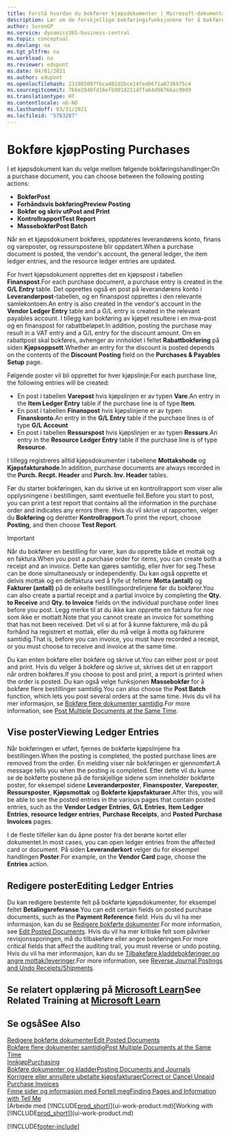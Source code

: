 ```yaml
---
title: Forstå hvordan du bokfører kjøpsdokumenter | Microsoft-dokumentasjon
description: Lær om de forskjellige bokføringsfunksjonene for å bokføre kjøpsdokumenter og hvordan du kan oppdatere bokførte dokumenter.
author: SorenGP
ms.service: dynamics365-business-central
ms.topic: conceptual
ms.devlang: na
ms.tgt_pltfrm: na
ms.workload: na
ms.reviewer: edupont
ms.date: 04/01/2021
ms.author: edupont
ms.openlocfilehash: 231985097fbca402d2bce14fed66f1a8736975c4
ms.sourcegitcommit: 766e2840fd16efb901d211d7fa64d96766ac99d9
ms.translationtype: HT
ms.contentlocale: nb-NO
ms.lasthandoff: 03/31/2021
ms.locfileid: "5783287"
---
```

# <a name="posting-purchases"></a><span data-ttu-id="56de4-103">Bokføre kjøp</span><span class="sxs-lookup"><span data-stu-id="56de4-103">Posting Purchases</span></span>
<span data-ttu-id="56de4-104">I et kjøpsdokument kan du velge mellom følgende bokføringshandlinger:</span><span class="sxs-lookup"><span data-stu-id="56de4-104">On a purchase document, you can choose between the following posting actions:</span></span>

* <span data-ttu-id="56de4-105">**Bokfør**</span><span class="sxs-lookup"><span data-stu-id="56de4-105">**Post**</span></span>
* <span data-ttu-id="56de4-106">**Forhåndsvis bokføring**</span><span class="sxs-lookup"><span data-stu-id="56de4-106">**Preview Posting**</span></span>
* <span data-ttu-id="56de4-107">**Bokfør og skriv ut**</span><span class="sxs-lookup"><span data-stu-id="56de4-107">**Post and Print**</span></span>
* <span data-ttu-id="56de4-108">**Kontrollrapport**</span><span class="sxs-lookup"><span data-stu-id="56de4-108">**Test Report**</span></span>
* <span data-ttu-id="56de4-109">**Massebokfør**</span><span class="sxs-lookup"><span data-stu-id="56de4-109">**Post Batch**</span></span>

<span data-ttu-id="56de4-110">Når en et kjøpsdokument bokføres, oppdateres leverandørens konto, finans og vareposter, og ressurspostene blir oppdatert.</span><span class="sxs-lookup"><span data-stu-id="56de4-110">When a purchase document is posted, the vendor's account, the general ledger, the item ledger entries, and the resource ledger entries  are updated.</span></span>

<span data-ttu-id="56de4-111">For hvert kjøpsdokument opprettes det en kjøpspost i tabellen **Finanspost**.</span><span class="sxs-lookup"><span data-stu-id="56de4-111">For each purchase document, a purchase entry is created in the **G/L Entry** table.</span></span> <span data-ttu-id="56de4-112">Det opprettes også en post på leverandørens konto i **Leverandørpost**-tabellen, og en finanspost opprettes i den relevante samlekontoen.</span><span class="sxs-lookup"><span data-stu-id="56de4-112">An entry is also created in the vendor's account in the **Vendor Ledger Entry** table and a G/L entry is created in the relevant payables account.</span></span> <span data-ttu-id="56de4-113">I tillegg kan bokføring av kjøpet resultere i en mva-post og en finanspost for rabattbeløpet.</span><span class="sxs-lookup"><span data-stu-id="56de4-113">In addition, posting the purchase may result in a VAT entry and a G/L entry for the discount amount.</span></span> <span data-ttu-id="56de4-114">Om en rabattpost skal bokføres, avhenger av innholdet i feltet  **Rabattbokføring** på siden **Kjøpsoppsett**.</span><span class="sxs-lookup"><span data-stu-id="56de4-114">Whether an entry for the discount is posted depends on the contents of the **Discount Posting** field on the **Purchases & Payables Setup** page.</span></span>

<span data-ttu-id="56de4-115">Følgende poster vil bli opprettet for hver kjøpslinje:</span><span class="sxs-lookup"><span data-stu-id="56de4-115">For each purchase line, the following entries will be created:</span></span>
- <span data-ttu-id="56de4-116">En post i tabellen **Varepost** hvis kjøpslinjen er av typen **Vare**.</span><span class="sxs-lookup"><span data-stu-id="56de4-116">An entry in the **Item Ledger Entry** table if the purchase line is of type **Item**.</span></span>
- <span data-ttu-id="56de4-117">En post i tabellen **Finanspost** hvis kjøpslinjene er av typen **Finanskonto**.</span><span class="sxs-lookup"><span data-stu-id="56de4-117">An entry in the **G/L Entry** table if the purchase lines is of type **G/L Account**</span></span>
- <span data-ttu-id="56de4-118">En post i tabellen **Ressurspost** hvis kjøpslinjen er av typen **Ressurs**.</span><span class="sxs-lookup"><span data-stu-id="56de4-118">An entry in the **Resource Ledger Entry** table if the purchase line is of type **Resource**.</span></span>

<span data-ttu-id="56de4-119">I tillegg registreres alltid kjøpsdokumenter i tabellene **Mottakshode** og **Kjøpsfakturahode**.</span><span class="sxs-lookup"><span data-stu-id="56de4-119">In addition, purchase documents are always recorded in the **Purch. Recpt. Header** and **Purch. Inv. Header** tables.</span></span>

<span data-ttu-id="56de4-120">Før du starter bokføringen, kan du skrive ut en kontrollrapport som viser alle opplysningene i bestillingen, samt eventuelle feil.</span><span class="sxs-lookup"><span data-stu-id="56de4-120">Before you start to post, you can print a test report that contains all the information in the purchase order and indicates any errors there.</span></span> <span data-ttu-id="56de4-121">Hvis du vil skrive ut rapporten, velger du **Bokføring** og deretter **Kontrollrapport**.</span><span class="sxs-lookup"><span data-stu-id="56de4-121">To print the report, choose **Posting**, and then choose **Test Report**.</span></span>

> [!IMPORTANT]  
>   <span data-ttu-id="56de4-122">Når du bokfører en bestilling for varer, kan du opprette både et mottak og en faktura.</span><span class="sxs-lookup"><span data-stu-id="56de4-122">When you post a purchase order for items, you can create both a receipt and an invoice.</span></span> <span data-ttu-id="56de4-123">Dette kan gjøres samtidig, eller hver for seg.</span><span class="sxs-lookup"><span data-stu-id="56de4-123">These can be done simultaneously or independently.</span></span> <span data-ttu-id="56de4-124">Du kan også opprette et delvis mottak og en delfaktura ved å fylle ut feltene **Motta (antall)** og **Fakturer (antall)** på de enkelte bestillingsordrelinjene før du bokfører.</span><span class="sxs-lookup"><span data-stu-id="56de4-124">You can also create a partial receipt and a partial invoice by completing the **Qty. to Receive** and **Qty. to Invoice** fields on the individual purchase order lines before you post.</span></span> <span data-ttu-id="56de4-125">Legg merke til at du ikke kan opprette en faktura for noe som ikke er mottatt.</span><span class="sxs-lookup"><span data-stu-id="56de4-125">Note that you cannot create an invoice for something that has not been received.</span></span> <span data-ttu-id="56de4-126">Det vil si at for å kunne fakturere, må du på forhånd ha registrert et mottak, eller du må velge å motta og fakturere samtidig.</span><span class="sxs-lookup"><span data-stu-id="56de4-126">That is, before you can invoice, you must have recorded a receipt, or you must choose to receive and invoice at the same time.</span></span>

<span data-ttu-id="56de4-127">Du kan enten bokføre eller bokføre og skrive ut.</span><span class="sxs-lookup"><span data-stu-id="56de4-127">You can either post or post and print.</span></span> <span data-ttu-id="56de4-128">Hvis du velger å bokføre og skrive ut, skrives det ut en rapport når ordren bokføres.</span><span class="sxs-lookup"><span data-stu-id="56de4-128">If you choose to post and print, a report is printed when the order is posted.</span></span> <span data-ttu-id="56de4-129">Du kan også velge funksjonen **Massebokfør** for å bokføre flere bestillinger samtidig.</span><span class="sxs-lookup"><span data-stu-id="56de4-129">You can also choose the **Post Batch** function, which lets you post several orders at the same time.</span></span> <span data-ttu-id="56de4-130">Hvis du vil ha mer informasjon, se [Bokføre flere dokumenter samtidig](ui-batch-posting.md).</span><span class="sxs-lookup"><span data-stu-id="56de4-130">For more information, see [Post Multiple Documents at the Same Time](ui-batch-posting.md).</span></span>

## <a name="viewing-ledger-entries"></a><span data-ttu-id="56de4-131">Vise poster</span><span class="sxs-lookup"><span data-stu-id="56de4-131">Viewing Ledger Entries</span></span>
<span data-ttu-id="56de4-132">Når bokføringen er utført, fjernes de bokførte kjøpslinjene fra bestillingen.</span><span class="sxs-lookup"><span data-stu-id="56de4-132">When the posting is completed, the posted purchase lines are removed from the order.</span></span> <span data-ttu-id="56de4-133">En melding viser når bokføringen er gjennomført.</span><span class="sxs-lookup"><span data-stu-id="56de4-133">A message tells you when the posting is completed.</span></span> <span data-ttu-id="56de4-134">Etter dette vil du kunne se de bokførte postene på de forskjellige sidene som inneholder bokførte poster, for eksempel sidene **Leverandørposter**, **Finansposter**, **Vareposter**, **Ressursposter**, **Kjøpsmottak** og **Bokførte kjøpsfakturaer**.</span><span class="sxs-lookup"><span data-stu-id="56de4-134">After this, you will be able to see the posted entries in the various pages that contain posted entries, such as the **Vendor Ledger Entries**, **G/L Entries**, **Item Ledger Entries**, **resource ledger entries**, **Purchase Receipts**, and **Posted Purchase Invoices** pages.</span></span>

<span data-ttu-id="56de4-135">I de fleste tilfeller kan du åpne poster fra det berørte kortet eller dokumentet.</span><span class="sxs-lookup"><span data-stu-id="56de4-135">In most cases, you can open ledger entries from the affected card or document.</span></span> <span data-ttu-id="56de4-136">På siden **Leverandørkort** velger du for eksempel handlingen **Poster**.</span><span class="sxs-lookup"><span data-stu-id="56de4-136">For example, on the **Vendor Card** page, choose the **Entries** action.</span></span>

## <a name="editing-ledger-entries"></a><span data-ttu-id="56de4-137">Redigere poster</span><span class="sxs-lookup"><span data-stu-id="56de4-137">Editing Ledger Entries</span></span>
<span data-ttu-id="56de4-138">Du kan redigere bestemte felt på bokførte kjøpsdokumenter, for eksempel feltet **Betalingsreferanse**.</span><span class="sxs-lookup"><span data-stu-id="56de4-138">You can edit certain fields on posted purchase documents, such as the **Payment Reference** field.</span></span> <span data-ttu-id="56de4-139">Hvis du vil ha mer informasjon, kan du se [Redigere bokførte dokumenter](across-edit-posted-document.md).</span><span class="sxs-lookup"><span data-stu-id="56de4-139">For more information, see [Edit Posted Documents](across-edit-posted-document.md).</span></span> <span data-ttu-id="56de4-140">Hvis du vil ha mer kritiske felt som påvirker revisjonssporingen, må du tilbakeføre eller angre bokføringen.</span><span class="sxs-lookup"><span data-stu-id="56de4-140">For more critical fields that affect the auditing trail, you must reverse or undo posting.</span></span> <span data-ttu-id="56de4-141">Hvis du vil ha mer informasjon, kan du se [Tilbakeføre kladdebokføringer og angre mottak/leveringer](finance-how-reverse-journal-posting.md).</span><span class="sxs-lookup"><span data-stu-id="56de4-141">For more information, see [Reverse Journal Postings and Undo Receipts/Shipments](finance-how-reverse-journal-posting.md).</span></span>

## <a name="see-related-training-at-microsoft-learn"></a><span data-ttu-id="56de4-142">Se relatert opplæring på [Microsoft Learn](/learn/modules/receive-invoice-dynamics-d365-business-central/index)</span><span class="sxs-lookup"><span data-stu-id="56de4-142">See Related Training at [Microsoft Learn](/learn/modules/receive-invoice-dynamics-d365-business-central/index)</span></span>

## <a name="see-also"></a><span data-ttu-id="56de4-143">Se også</span><span class="sxs-lookup"><span data-stu-id="56de4-143">See Also</span></span>
[<span data-ttu-id="56de4-144">Redigere bokførte dokumenter</span><span class="sxs-lookup"><span data-stu-id="56de4-144">Edit Posted Documents</span></span>](across-edit-posted-document.md)  
[<span data-ttu-id="56de4-145">Bokføre flere dokumenter samtidig</span><span class="sxs-lookup"><span data-stu-id="56de4-145">Post Multiple Documents at the Same Time</span></span>](ui-batch-posting.md)  
[<span data-ttu-id="56de4-146">Innkjøp</span><span class="sxs-lookup"><span data-stu-id="56de4-146">Purchasing</span></span>](purchasing-manage-purchasing.md)  
[<span data-ttu-id="56de4-147">Bokføre dokumenter og kladder</span><span class="sxs-lookup"><span data-stu-id="56de4-147">Posting Documents and Journals</span></span>](ui-post-documents-journals.md)  
[<span data-ttu-id="56de4-148">Korrigere eller annullere ubetalte kjøpsfakturaer</span><span class="sxs-lookup"><span data-stu-id="56de4-148">Correct or Cancel Unpaid Purchase Invoices</span></span>](purchasing-how-correct-cancel-unpaid-purchase-invoices.md)  
[<span data-ttu-id="56de4-149">Finne sider og informasjon med Fortell meg</span><span class="sxs-lookup"><span data-stu-id="56de4-149">Finding Pages and Information with Tell Me</span></span>](ui-search.md)  
<span data-ttu-id="56de4-150">[Arbeide med [!INCLUDE[prod_short](includes/prod_short.md)]](ui-work-product.md)</span><span class="sxs-lookup"><span data-stu-id="56de4-150">[Working with [!INCLUDE[prod_short](includes/prod_short.md)]](ui-work-product.md)</span></span>


[!INCLUDE[footer-include](includes/footer-banner.md)]
